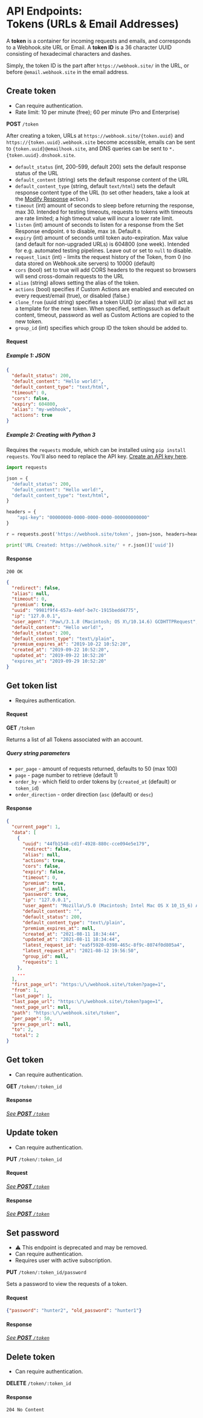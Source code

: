 # API Endpoints:<br>Tokens (URLs & Email Addresses)

A **token** is a container for incoming requests and emails, and corresponds to a Webhook.site URL or Email. A **token ID** is a 36 character UUID consisting of hexadecimal characters and dashes.

Simply, the token ID is the part after `https://webhook.site/` in the URL, or before `@email.webhook.site` in the email address.


## Create token

* Can require authentication.
* Rate limit: 10 per minute (free); 60 per minute (Pro and Enterprise)

**POST** `/token`

After creating a token, URLs at `https://webhook.site/{token.uuid}` and `https://{token.uuid}.webhook.site` become accessible, emails can be sent to `{token.uuid}@emailhook.site`, and DNS queries can be sent to `*.{token.uuid}.dnshook.site`.

* `default_status` (int, 200-599, default 200) sets the default response status of the URL
* `default_content` (string) sets the default response content of the URL
* `default_content_type` (string, default `text/html`) sets the default response content type of the URL (to set other headers, take a look at the [Modify Response](/custom-actions/action-types.html#modify-response) action.)
* `timeout` (int) amount of seconds to sleep before returning the response, max 30. Intended for testing timeouts, requests to tokens with timeouts are rate limited; a high timeout value will incur a lower rate limit.
* `listen` (int) amount of seconds to listen for a response from the Set Response endpoint. `0` to disable, max `10`. Default `0`.
* `expiry` (int) amount of seconds until token auto-expiration. Max value (and default for non-upgraded URLs) is 604800 (one week). Intended for e.g. automated testing pipelines. Leave out or set to `null` to disable.
* `request_limit` (int) - limits the request history of the Token, from 0 (no data stored on Webhook.site servers) to 10000 (default)
* `cors` (bool) set to true will add CORS headers to the request so browsers will send cross-domain requests to the URL
* `alias` (string) allows setting the alias of the token.
* `actions` (bool) specifies if Custom Actions are enabled and executed on every request/email (true), or disabled (false.)
* `clone_from` (uuid string) specifies a token UUID (or alias) that will act as a template for the new token. When specified, settingssuch as default content, timeout, password as well as Custom Actions are copied to the new token.
* `group_id` (int) specifies which group ID the token should be added to.

#### Request

##### Example 1: JSON

```json
{
  "default_status": 200,
  "default_content": "Hello world!",
  "default_content_type": "text/html",
  "timeout": 0,
  "cors": false,
  "expiry": 604800,
  "alias": "my-webhook",
  "actions": true
}
```

##### Example 2: Creating with Python 3

Requires the `requests` module, which can be installed using `pip install requests`. You'll also need to replace the API key. [Create an API key here](https://webhook.site/api-keys).

```python
import requests

json = {
  "default_status": 200,
  "default_content": "Hello world!",
  "default_content_type": "text/html",
}

headers = {
    "api-key": "00000000-0000-0000-0000-000000000000"
}

r = requests.post('https://webhook.site/token', json=json, headers=headers)

print('URL Created: https://webhook.site/' + r.json()['uuid'])
```

#### Response

`200 OK`

```json
{
  "redirect": false,
  "alias": null,
  "timeout": 0,
  "premium": true,
  "uuid": "9981f9f4-657a-4ebf-be7c-1915bedd4775",
  "ip": "127.0.0.1",
  "user_agent": "Paw\/3.1.8 (Macintosh; OS X\/10.14.6) GCDHTTPRequest",
  "default_content": "Hello world!",
  "default_status": 200,
  "default_content_type": "text\/plain",
  "premium_expires_at": "2019-10-22 10:52:20",
  "created_at": "2019-09-22 10:52:20",
  "updated_at": "2019-09-22 10:52:20"
  "expires_at": "2019-09-29 10:52:20"
}
```

## Get token list

* Requires authentication.

#### Request

**GET** `/token`

Returns a list of all Tokens associated with an account.

##### Query string parameters

* `per_page` - amount of requests returned, defaults to 50 (max 100)
* `page` -  page number to retrieve (default 1)
* `order_by` - which field to order tokens by (`created_at` (default) or `token_id`)
* `order_direction` - order direction (`asc` (default) or `desc`)

#### Response

```json
{
  "current_page": 1,
  "data": [
    {
      "uuid": "44fb1548-cd1f-4928-880c-cce094e5e179",
      "redirect": false,
      "alias": null,
      "actions": true,
      "cors": false,
      "expiry": false,
      "timeout": 0,
      "premium": true,
      "user_id": null,
      "password": true,
      "ip": "127.0.0.1",
      "user_agent": "Mozilla\/5.0 (Macintosh; Intel Mac OS X 10_15_6) AppleWebKit\/605.1.15 (KHTML, like Gecko) Version\/14.0.3 Safari\/605.1.15",
      "default_content": "",
      "default_status": 200,
      "default_content_type": "text\/plain",
      "premium_expires_at": null,
      "created_at": "2021-08-11 18:34:44",
      "updated_at": "2021-08-11 18:34:44",
      "latest_request_id": "ea5f5920-0398-465c-8f9c-8074f0d805a4",
      "latest_request_at": "2021-08-12 19:56:50",
      "group_id": null,
      "requests": 1
    },
    ...
  ],
  "first_page_url": "https:\/\/webhook.site\/token?page=1",
  "from": 1,
  "last_page": 1,
  "last_page_url": "https:\/\/webhook.site\/token?page=1",
  "next_page_url": null,
  "path": "https:\/\/webhook.site\/token",
  "per_page": 50,
  "prev_page_url": null,
  "to": 2,
  "total": 2
}
```

## Get token

* Can require authentication.

**GET** `/token/:token_id`

#### Response

[*See **POST** `/token`*](#11-create-token)

## Update token

* Can require authentication.

**PUT** `/token/:token_id`

#### Request

[*See **POST** `/token`*](#11-create-token)

#### Response

[*See **POST** `/token`*](#11-create-token)

## Set password

* ⚠️ This endpoint is deprecated and may be removed.
* Can require authentication.
* Requires user with active subscription.

**PUT** `/token/:token_id/password`

Sets a password to view the requests of a token.

#### Request

```json
{"password": "hunter2", "old_password": "hunter1"}
```

#### Response

[*See **POST** `/token`*](#11-create-token)

## Delete token 

* Can require authentication.

**DELETE** `/token/:token_id`

#### Response

`204 No Content`

